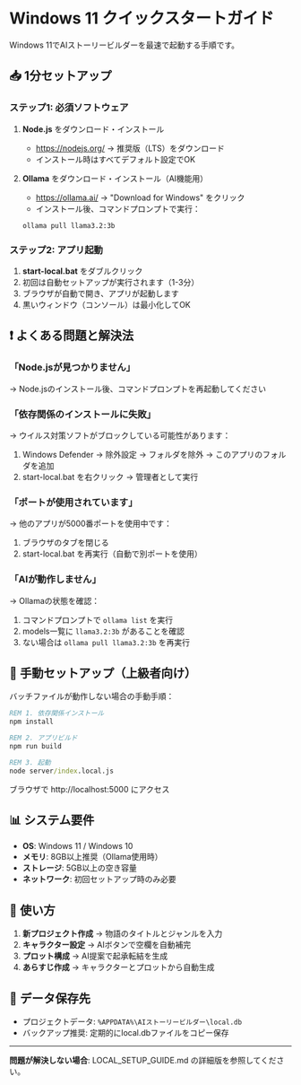 # Windows 11 クイックスタートガイド

Windows 11でAIストーリービルダーを最速で起動する手順です。

## 📥 1分セットアップ

### ステップ1: 必須ソフトウェア
1. **Node.js** をダウンロード・インストール
   - https://nodejs.org/ → 推奨版（LTS）をダウンロード
   - インストール時はすべてデフォルト設定でOK

2. **Ollama** をダウンロード・インストール（AI機能用）
   - https://ollama.ai/ → "Download for Windows" をクリック
   - インストール後、コマンドプロンプトで実行：
   ```
   ollama pull llama3.2:3b
   ```

### ステップ2: アプリ起動
1. **start-local.bat** をダブルクリック
2. 初回は自動セットアップが実行されます（1-3分）
3. ブラウザが自動で開き、アプリが起動します
4. 黒いウィンドウ（コンソール）は最小化してOK

## ❗ よくある問題と解決法

### 「Node.jsが見つかりません」
→ Node.jsのインストール後、コマンドプロンプトを再起動してください

### 「依存関係のインストールに失敗」
→ ウイルス対策ソフトがブロックしている可能性があります：
1. Windows Defender → 除外設定 → フォルダを除外 → このアプリのフォルダを追加
2. start-local.bat を右クリック → 管理者として実行

### 「ポートが使用されています」
→ 他のアプリが5000番ポートを使用中です：
1. ブラウザのタブを閉じる
2. start-local.bat を再実行（自動で別ポートを使用）

### 「AIが動作しません」
→ Ollamaの状態を確認：
1. コマンドプロンプトで `ollama list` を実行
2. models一覧に `llama3.2:3b` があることを確認
3. ない場合は `ollama pull llama3.2:3b` を再実行

## 🔧 手動セットアップ（上級者向け）

バッチファイルが動作しない場合の手動手順：

```cmd
REM 1. 依存関係インストール
npm install

REM 2. アプリビルド
npm run build

REM 3. 起動
node server/index.local.js
```

ブラウザで http://localhost:5000 にアクセス

## 📊 システム要件

- **OS**: Windows 11 / Windows 10
- **メモリ**: 8GB以上推奨（Ollama使用時）
- **ストレージ**: 5GB以上の空き容量
- **ネットワーク**: 初回セットアップ時のみ必要

## 🚀 使い方

1. **新プロジェクト作成** → 物語のタイトルとジャンルを入力
2. **キャラクター設定** → AIボタンで空欄を自動補完
3. **プロット構成** → AI提案で起承転結を生成
4. **あらすじ作成** → キャラクターとプロットから自動生成

## 💾 データ保存先

- プロジェクトデータ: `%APPDATA%\AIストーリービルダー\local.db`
- バックアップ推奨: 定期的にlocal.dbファイルをコピー保存

---

**問題が解決しない場合**: LOCAL_SETUP_GUIDE.md の詳細版を参照してください。